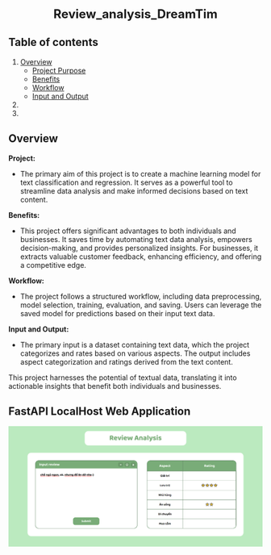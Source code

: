 <div align="center" style="font-size: 24px;">
  <strong>Review_analysis_DreamTim</strong>
</div>





## Table of contents
1. [Overview](#overview)
    - [Project Purpose](#project-purpose)
    - [Benefits](#benefits)
    - [Workflow](#workflow)
    - [Input and Output](#input-and-output)
2. [](#)
3. 

## Overview

**Project:**

- The primary aim of this project is to create a machine learning model for text classification and regression. It serves as a powerful tool to streamline data analysis and make informed decisions based on text content.

**Benefits:**

- This project offers significant advantages to both individuals and businesses. It saves time by automating text data analysis, empowers decision-making, and provides personalized insights. For businesses, it extracts valuable customer feedback, enhancing efficiency, and offering a competitive edge. 

**Workflow:**

- The project follows a structured workflow, including data preprocessing, model selection, training, evaluation, and saving. Users can leverage the saved model for predictions based on their input text data.

**Input and Output:**

- The primary input is a dataset containing text data, which the project categorizes and rates based on various aspects. The output includes aspect categorization and ratings derived from the text content.

This project harnesses the potential of textual data, translating it into actionable insights that benefit both individuals and businesses.


## FastAPI LocalHost Web Application 
![](./images/Web.PNG)


